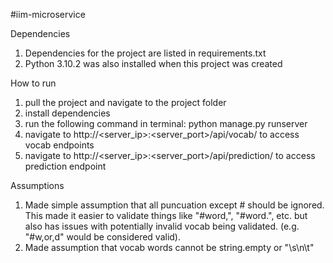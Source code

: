 #iim-microservice


Dependencies
1. Dependencies for the project are listed in requirements.txt
2. Python 3.10.2 was also installed when this project was created

How to run
1. pull the project and navigate to the project folder
2. install dependencies
3. run the following command in terminal: python manage.py runserver
4. navigate to http://<server_ip>:<server_port>/api/vocab/ to access vocab endpoints
5. navigate to http://<server_ip>:<server_port>/api/prediction/ to access prediction endpoint

Assumptions
1. Made simple assumption that all puncuation except # should be ignored. 
   This made it easier to validate things like "#word,", "#word.", etc. but
   also has issues with potentially invalid vocab being validated. (e.g. "#w,or,d" would be considered valid).
2. Made assumption that vocab words cannot be string.empty or "\s\n\t"
